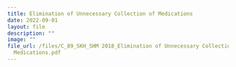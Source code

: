 ```yaml
---
title: Elimination of Unnecessary Collection of Medications
date: 2022-09-01
layout: file
description: ""
image: ""
file_url: /files/C_89_SKH_SHM 2018_Elimination of Unnecessary Collection of
  Medications.pdf
---
```

